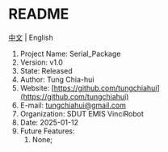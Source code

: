 # README

[中文](README-zh_CN.md) | English

1. Project Name: Serial_Package
2. Version: v1.0
3. State: Released
4. Author: Tung Chia-hui
5. Website: [https://github.com/tungchiahui](https://github.com/tungchiahui)
6. E-mail: tungchiahui@gmail.com
7. Organization: SDUT EMIS VinciRobot
8. Date: 2025-01-12
9. Future Features: 
    1. None;
